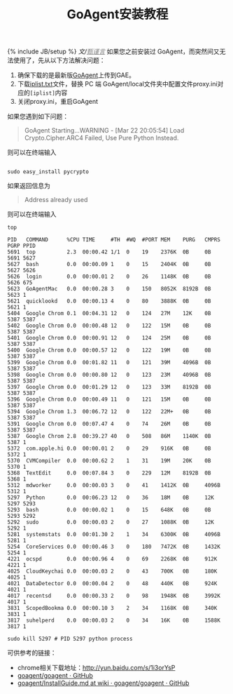﻿---
layout: post
title: "GoAgent安装教程"
description: ""
category: 锤炼技能
tags: [goagent, 翻墙]
---
{% include JB/setup %}
_文/<a href="{{site.url}}/zcontact.html" style="color:grey">甄谨言</a>_
如果您之前安装过 GoAgent，而突然间又无法使用了，先从以下方法解决问题：

1. 确保下载的是最新版[GoAgent](https://github.com/goagent/goagent)上传到GAE。
2. 下载[iplist.txt](http://pan.baidu.com/s/1eQlGh4Q)文件，替换 PC 端 GoAgent/local文件夹中<!-- more -->配置文件proxy.ini对应的`[iplist]`内容
3. 关闭proxy.ini，重启GoAgent

如果您遇到如下问题：

> GoAgent Starting...WARNING - [Mar 22 20:05:54] Load Crypto.Cipher.ARC4 Failed, Use Pure Python Instead.

则可以在终端输入

<pre><code>
sudo easy_install pycrypto
</code></pre>

如果返回信息为

> Address already used

则可以在终端输入

<pre><code>top

PID   COMMAND      %CPU TIME     #TH  #WQ  #PORT MEM    PURG   CMPRS  PGRP PPID
5691  top          2.3  00:00.42 1/1  0    19    2376K  0B     0B     5691 5627
5627  bash         0.0  00:00.09 1    0    15    2404K  0B     0B     5627 5626
5626  login        0.0  00:00.01 2    0    26    1148K  0B     0B     5626 675
5623  GoAgentMac   0.0  00:00.28 3    0    150   8052K  8192B  0B     5623 1
5621  quicklookd   0.0  00:00.13 4    0    80    3888K  0B     0B     5621 1
5404  Google Chrom 0.1  00:04.31 12   0    124   27M    12K    0B     5387 5387
5402  Google Chrom 0.0  00:00.48 12   0    122   15M    0B     0B     5387 5387
5401  Google Chrom 0.0  00:00.91 12   0    124   25M    0B     0B     5387 5387
5400  Google Chrom 0.0  00:00.57 12   0    122   19M    0B     0B     5387 5387
5399  Google Chrom 0.0  00:01.82 11   0    121   39M    4096B  0B     5387 5387
5398  Google Chrom 0.0  00:00.80 12   0    123   23M    4096B  0B     5387 5387
5397  Google Chrom 0.0  00:01.29 12   0    123   33M    8192B  0B     5387 5387
5396  Google Chrom 0.0  00:00.49 11   0    121   15M    0B     0B     5387 5387
5394  Google Chrom 1.3  00:06.72 12   0    122   22M+   0B     0B     5387 5387
5391  Google Chrom 0.0  00:07.47 4    0    74    26M    0B     0B     5387 5387
5387  Google Chrom 2.8  00:39.27 40   0    508   86M    1140K  0B     5387 1
5372  com.apple.hi 0.0  00:00.01 2    0    29    916K   0B     0B     5372 1
5370  CVMCompiler  0.0  00:00.62 2    1    31    19M    20K    0B     5370 1
5368  TextEdit     0.0  00:07.84 3    0    229   12M    8192B  0B     5368 1
5312  mdworker     0.0  00:00.03 3    0    41    1412K  0B     4096B  5312 1
5297  Python       0.0  00:06.23 12   0    36    18M    0B     12K    5297 5293
5293  bash         0.0  00:00.02 1    0    15    648K   0B     0B     5293 5292
5292  sudo         0.0  00:00.03 2    0    27    1088K  0B     12K    5292 1
5281  systemstats  0.0  00:01.30 2    1    34    6300K  0B     4096B  5281 1
5254  CoreServices 0.0  00:00.46 3    0    180   7472K  0B     1432K  5254 1
4221  ocspd        0.0  00:00.96 4    0    69    2268K  0B     912K   4221 1
4025  CloudKeychai 0.0  00:00.03 2    0    43    700K   0B     180K   4025 1
4021  DataDetector 0.0  00:00.04 2    0    48    440K   0B     924K   4021 1
4017  recentsd     0.0  00:00.33 2    0    98    1948K  0B     3992K  4017 1
3831  ScopedBookma 0.0  00:00.10 3    2    34    1168K  0B     340K   3831 1
3817  suhelperd    0.0  00:00.03 2    0    34    16K    0B     1588K  3817 1

sudo kill 5297 # PID 5297 python process
</code></pre>

可供参考的链接：

* chrome相关下载地址：<http://yun.baidu.com/s/1i3orYsP>
* [goagent/goagent · GitHub](https://github.com/goagent/goagent)
* [goagent/InstallGuide.md at wiki · goagent/goagent · GitHub](https://github.com/goagent/goagent/blob/wiki/InstallGuide.md)